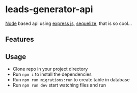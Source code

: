 # leads-generator-api
[Node](https://nodejs.org/en/) based api using [express js](https://expressjs.com/), [sequelize](https://sequelize.org/), that is so cool...
## Features

## Usage
* Clone repo in your project directory
* Run `npm i` to install the dependencies
* Run `npm run migrations:run` to create table in database
* Run `npm run dev` start watching files and run